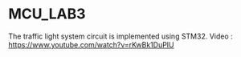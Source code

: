 # MCU_LAB3
The traffic light system circuit is implemented using STM32.
Video : https://www.youtube.com/watch?v=rKwBk1DuPIU
